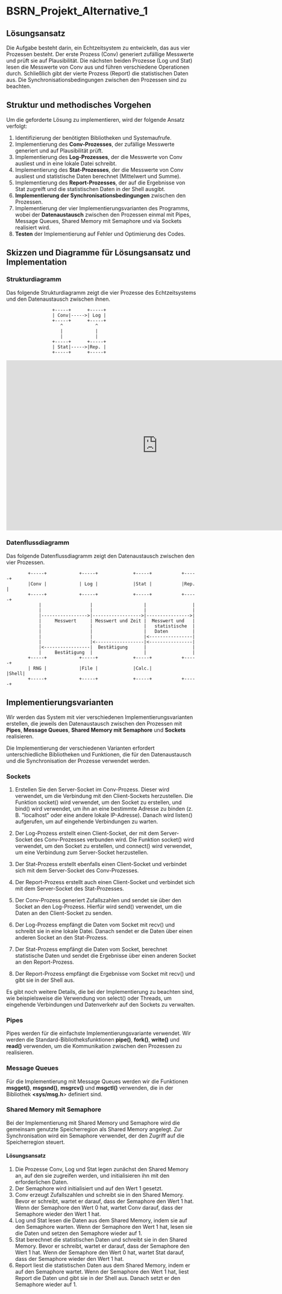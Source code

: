 # BSRN_Projekt_Alternative_1

## Lösungsansatz

Die Aufgabe besteht darin, ein Echtzeitsystem zu entwickeln, das aus vier Prozessen besteht. Der erste Prozess (Conv) generiert zufällige Messwerte und prüft sie auf Plausibilität. Die nächsten beiden Prozesse (Log und Stat) lesen die Messwerte von Conv aus und führen verschiedene Operationen durch. Schließlich gibt der vierte Prozess (Report) die statistischen Daten aus. Die Synchronisationsbedingungen zwischen den Prozessen sind zu beachten.

## Struktur und methodisches Vorgehen

Um die geforderte Lösung zu implementieren, wird der folgende Ansatz verfolgt:

1. Identifizierung der benötigten Bibliotheken und Systemaufrufe.
2. Implementierung des **Conv-Prozesses**, der zufällige Messwerte generiert und auf Plausibilität prüft.
3. Implementierung des **Log-Prozesses**, der die Messwerte von Conv ausliest und in eine lokale Datei schreibt.
4. Implementierung des **Stat-Prozesses**, der die Messwerte von Conv ausliest und statistische Daten berechnet (Mittelwert und Summe).
5. Implementierung des **Report-Prozesses**, der auf die Ergebnisse von Stat zugreift und die statistischen Daten in der Shell ausgibt.
6. **Implementierung der Synchronisationsbedingungen** zwischen den Prozessen.
7. Implementierung der vier Implementierungsvarianten des Programms, wobei der **Datenaustausch** zwischen den Prozessen einmal mit Pipes, Message Queues, Shared Memory mit Semaphore und via Sockets realisiert wird.
8. **Testen** der Implementierung auf Fehler und Optimierung des Codes.

## Skizzen und Diagramme für Lösungsansatz und Implementation

### Strukturdiagramm

Das folgende Strukturdiagramm zeigt die vier Prozesse des Echtzeitsystems und den Datenaustausch zwischen ihnen.

```
                 +-----+      +-----+
                 | Conv|----->| Log |
                 +-----+      +-----+
                    ^            ^
                    |            |
                    |            |
                 +-----+      +-----+
                 | Stat|----->|Rep. |
                 +-----+      +-----+
```
<iframe style="border: 1px solid rgba(0, 0, 0, 0.1);" width="800" height="450" src="https://www.figma.com/embed?embed_host=share&url=https%3A%2F%2Fwww.figma.com%2Ffile%2FQO4hQs2humK3CgcMLNE2rZ%2FUntitled%3Ftype%3Dwhiteboard%26node-id%3D0%253A1%26t%3DC2YEbaAmW1JWDzTN-1" allowfullscreen></iframe>

### Datenflussdiagramm

Das folgende Datenflussdiagramm zeigt den Datenaustausch zwischen den vier Prozessen.

```
        +-----+            +-----+             +-----+           +-----+
        |Conv |            | Log |             |Stat |           |Rep. |
        +-----+            +-----+             +-----+           +-----+
            |                  |                   |                 |
            |                  |                   |                 |
            |----------------->|------------------>|---------------->|
            |     Messwert     | Messwert und Zeit |  Messwert und   |
            |                  |                   |   statistische  |
            |                  |                   |   Daten         |
            |                  |                   |<----------------|
            |                  |<------------------|<----------------|
            |<-----------------|  Bestätigung      |                 |
            |     Bestätigung  |                   |                 | 
        +-----+            +-----+             +-----+           +-----+
        | RNG |            |File |             |Calc.|           |Shell|
        +-----+            +-----+             +-----+           +-----+
```
## Implementierungsvarianten
Wir werden das System mit vier verschiedenen Implementierungsvarianten erstellen, die jeweils den Datenaustausch zwischen den Prozessen mit **Pipes**, **Message Queues**, **Shared Memory mit Semaphore** und **Sockets** realisieren.

Die Implementierung der verschiedenen Varianten erfordert unterschiedliche Bibliotheken und Funktionen, die für den Datenaustausch und die Synchronisation der Prozesse verwendet werden.

### Sockets
1. Erstellen Sie den Server-Socket im Conv-Prozess. Dieser wird verwendet, um die Verbindung mit den Client-Sockets herzustellen. Die Funktion socket() wird verwendet, um den Socket zu erstellen, und bind() wird verwendet, um ihn an eine bestimmte Adresse zu binden (z. B. "localhost" oder eine andere lokale IP-Adresse). Danach wird listen() aufgerufen, um auf eingehende Verbindungen zu warten.

2. Der Log-Prozess erstellt einen Client-Socket, der mit dem Server-Socket des Conv-Prozesses verbunden wird. Die Funktion socket() wird verwendet, um den Socket zu erstellen, und connect() wird verwendet, um eine Verbindung zum Server-Socket herzustellen.

3. Der Stat-Prozess erstellt ebenfalls einen Client-Socket und verbindet sich mit dem Server-Socket des Conv-Prozesses.

4. Der Report-Prozess erstellt auch einen Client-Socket und verbindet sich mit dem Server-Socket des Stat-Prozesses.

5. Der Conv-Prozess generiert Zufallszahlen und sendet sie über den Socket an den Log-Prozess. Hierfür wird send() verwendet, um die Daten an den Client-Socket zu senden.

6. Der Log-Prozess empfängt die Daten vom Socket mit recv() und schreibt sie in eine lokale Datei. Danach sendet er die Daten über einen anderen Socket an den Stat-Prozess.

7. Der Stat-Prozess empfängt die Daten vom Socket, berechnet statistische Daten und sendet die Ergebnisse über einen anderen Socket an den Report-Prozess.

8. Der Report-Prozess empfängt die Ergebnisse vom Socket mit recv() und gibt sie in der Shell aus.

Es gibt noch weitere Details, die bei der Implementierung zu beachten sind, wie beispielsweise die Verwendung von select() oder Threads, um eingehende Verbindungen und Datenverkehr auf den Sockets zu verwalten.

### Pipes
Pipes werden für die einfachste Implementierungsvariante verwendet. Wir werden die Standard-Bibliotheksfunktionen **pipe()**, **fork()**, **write()** und **read()** verwenden, um die Kommunikation zwischen den Prozessen zu realisieren.

### Message Queues
Für die Implementierung mit Message Queues werden wir die Funktionen **msgget()**, **msgsnd()**, **msgrcv()** und **msgctl()** verwenden, die in der Bibliothek **<sys/msg.h**> definiert sind.

### Shared Memory mit Semaphore
Bei der Implementierung mit Shared Memory und Semaphore wird die gemeinsam genutzte Speicherregion als Shared Memory angelegt. Zur Synchronisation wird ein Semaphore verwendet, der den Zugriff auf die Speicherregion steuert.

#### Lösungsansatz
1. Die Prozesse Conv, Log und Stat legen zunächst den Shared Memory an, auf den sie zugreifen werden, und initialisieren ihn mit den erforderlichen Daten.
2. Der Semaphore wird initialisiert und auf den Wert 1 gesetzt.
3. Conv erzeugt Zufallszahlen und schreibt sie in den Shared Memory. Bevor er schreibt, wartet er darauf, dass der Semaphore den Wert 1 hat. Wenn der Semaphore den     Wert 0 hat, wartet Conv darauf, dass der Semaphore wieder den Wert 1 hat.
4. Log und Stat lesen die Daten aus dem Shared Memory, indem sie auf den Semaphore warten. Wenn der Semaphore den Wert 1 hat, lesen sie die Daten und setzen den Semaphore wieder auf 1.
5. Stat berechnet die statistischen Daten und schreibt sie in den Shared Memory. Bevor er schreibt, wartet er darauf, dass der Semaphore den Wert 1 hat. Wenn der Semaphore den Wert 0 hat, wartet Stat darauf, dass der Semaphore wieder den Wert 1 hat.
6. Report liest die statistischen Daten aus dem Shared Memory, indem er auf den Semaphore wartet. Wenn der Semaphore den Wert 1 hat, liest Report die Daten und gibt sie in der Shell aus. Danach setzt er den Semaphore wieder auf 1.
